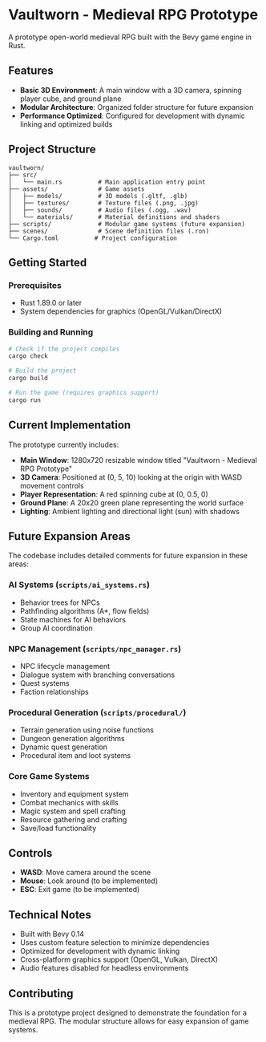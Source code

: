 # Vaultworn - Medieval RPG Prototype

A prototype open-world medieval RPG built with the Bevy game engine in Rust.

## Features

- **Basic 3D Environment**: A main window with a 3D camera, spinning player cube, and ground plane
- **Modular Architecture**: Organized folder structure for future expansion
- **Performance Optimized**: Configured for development with dynamic linking and optimized builds

## Project Structure

```
vaultworn/
├── src/
│   └── main.rs          # Main application entry point
├── assets/              # Game assets
│   ├── models/          # 3D models (.gltf, .glb)
│   ├── textures/        # Texture files (.png, .jpg)
│   ├── sounds/          # Audio files (.ogg, .wav)
│   └── materials/       # Material definitions and shaders
├── scripts/             # Modular game systems (future expansion)
├── scenes/              # Scene definition files (.ron)
└── Cargo.toml          # Project configuration
```

## Getting Started

### Prerequisites

- Rust 1.89.0 or later
- System dependencies for graphics (OpenGL/Vulkan/DirectX)

### Building and Running

```bash
# Check if the project compiles
cargo check

# Build the project
cargo build

# Run the game (requires graphics support)
cargo run
```

## Current Implementation

The prototype currently includes:

- **Main Window**: 1280x720 resizable window titled "Vaultworn - Medieval RPG Prototype"
- **3D Camera**: Positioned at (0, 5, 10) looking at the origin with WASD movement controls
- **Player Representation**: A red spinning cube at (0, 0.5, 0)
- **Ground Plane**: A 20x20 green plane representing the world surface
- **Lighting**: Ambient lighting and directional light (sun) with shadows

## Future Expansion Areas

The codebase includes detailed comments for future expansion in these areas:

### AI Systems (`scripts/ai_systems.rs`)
- Behavior trees for NPCs
- Pathfinding algorithms (A*, flow fields)
- State machines for AI behaviors
- Group AI coordination

### NPC Management (`scripts/npc_manager.rs`)
- NPC lifecycle management
- Dialogue system with branching conversations
- Quest systems
- Faction relationships

### Procedural Generation (`scripts/procedural/`)
- Terrain generation using noise functions
- Dungeon generation algorithms
- Dynamic quest generation
- Procedural item and loot systems

### Core Game Systems
- Inventory and equipment system
- Combat mechanics with skills
- Magic system and spell crafting
- Resource gathering and crafting
- Save/load functionality

## Controls

- **WASD**: Move camera around the scene
- **Mouse**: Look around (to be implemented)
- **ESC**: Exit game (to be implemented)

## Technical Notes

- Built with Bevy 0.14
- Uses custom feature selection to minimize dependencies
- Optimized for development with dynamic linking
- Cross-platform graphics support (OpenGL, Vulkan, DirectX)
- Audio features disabled for headless environments

## Contributing

This is a prototype project designed to demonstrate the foundation for a medieval RPG. The modular structure allows for easy expansion of game systems.
